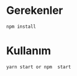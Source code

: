 # Gerekenler
```javascript
npm install
```


# Kullanım
```javascript
yarn start or npm  start
```

